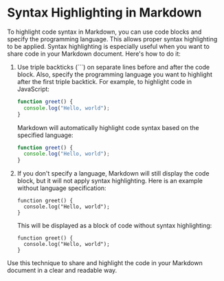 # Syntax Highlighting in Markdown

To highlight code syntax in Markdown, you can use code blocks and specify the programming language. This allows proper syntax highlighting to be applied. Syntax highlighting is especially useful when you want to share code in your Markdown document. Here's how to do it:

1. Use triple backticks (```) on separate lines before and after the code block. Also, specify the programming language you want to highlight after the first triple backtick. For example, to highlight code in JavaScript:

    ```javascript
    function greet() {
      console.log("Hello, world");
    }
    ```


    Markdown will automatically highlight code syntax based on the specified language:

    ```javascript
    function greet() {
      console.log("Hello, world");
    }
    ```

2. If you don't specify a language, Markdown will still display the code block, but it will not apply syntax highlighting. Here is an example without language specification:

    ```
    function greet() {
      console.log("Hello, world");
    }
    ```

    This will be displayed as a block of code without syntax highlighting:

    ```
    function greet() {
      console.log("Hello, world");
    }
    ```

Use this technique to share and highlight the code in your Markdown document in a clear and readable way.
